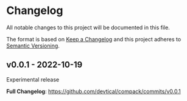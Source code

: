 # Changelog

All notable changes to this project will be documented in this file.

The format is based on [Keep a Changelog](http://keepachangelog.com)
and this project adheres to [Semantic Versioning](http://semver.org).

## v0.0.1 - 2022-10-19

Experimental release

**Full Changelog**: https://github.com/devtical/compack/commits/v0.0.1
